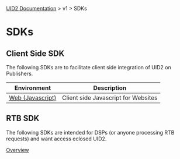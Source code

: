 [UID2 Documentation](../../README.md) > v1 > SDKs

# SDKs

## Client Side SDK
The following SDKs are to facilitate client side integration of UID2 on Publishers.

| Environment | Description |
| --- | --- |
| [Web (Javascript)](./client-side-identity-v1.md) | Client side Javascript for Websites |

  

## RTB SDK
The following SDKs are intended for DSPs (or anyone processing RTB requests) and want access eclosed UID2.

[Overview](./dsp-client-v1-overview.md)


